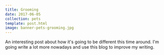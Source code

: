 ```yaml
---
title: Grooming
date: 2017-06-05
collection: pets
template: post.html
image: banner-pets-grooming.jpg
---
```


An interesting post about how it's going to be different this time around. I'm going write a lot more nowadays and use this blog to improve my writing.